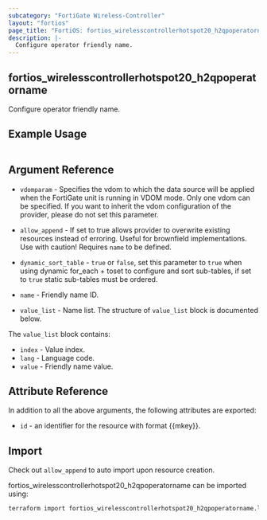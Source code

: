 ```yaml
---
subcategory: "FortiGate Wireless-Controller"
layout: "fortios"
page_title: "FortiOS: fortios_wirelesscontrollerhotspot20_h2qpoperatorname"
description: |-
  Configure operator friendly name.
---
```


## fortios_wirelesscontrollerhotspot20_h2qpoperatorname
Configure operator friendly name.

## Example Usage

```hcl

```

## Argument Reference
* `vdomparam` - Specifies the vdom to which the data source will be applied when the FortiGate unit is running in VDOM mode. Only one vdom can be specified. If you want to inherit the vdom configuration of the provider, please do not set this parameter.
* `allow_append` - If set to true allows provider to overwrite existing resources instead of erroring. Useful for brownfield implementations. Use with caution! Requires `name` to be defined.
* `dynamic_sort_table` - `true` or `false`, set this parameter to `true` when using dynamic for_each + toset to configure and sort sub-tables, if set to `true` static sub-tables must be ordered.

* `name` - Friendly name ID.
* `value_list` - Name list. The structure of `value_list` block is documented below.

The `value_list` block contains:

* `index` - Value index.
* `lang` - Language code.
* `value` - Friendly name value.

## Attribute Reference

In addition to all the above arguments, the following attributes are exported:
* `id` - an identifier for the resource with format {{mkey}}.

## Import

Check out `allow_append` to auto import upon resource creation.

fortios_wirelesscontrollerhotspot20_h2qpoperatorname can be imported using:
```sh
terraform import fortios_wirelesscontrollerhotspot20_h2qpoperatorname.labelname {{mkey}}
```
